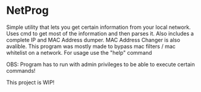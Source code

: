 # NetProg
Simple utility that lets you get certain information from your local network. 
Uses cmd to get most of the information and then parses it. Also includes a 
complete IP and MAC Address dumper. MAC Address Changer is also avalible.
This program was mostly made to bypass mac filters / mac whitelist on a network.
For usage use the "help" command

OBS: Program has to run with admin privileges to be able to execute 
certain commands!

This project is WIP!
